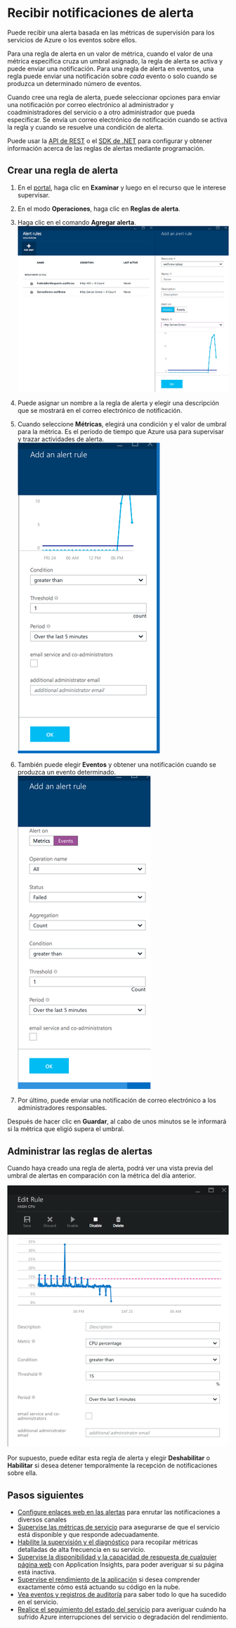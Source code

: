 <properties
	pageTitle="Recepción de notificaciones de alerta para los servicios de Azure | Microsoft Azure"
	description="Recibir una notificación cuando se cumplan las condiciones de las reglas de alerta."
	authors="stepsic-microsoft-com"
	manager="ronmart"
	editor=""
	services="monitoring"
	documentationCenter="monitoring"/>

<tags
	ms.service="monitoring"
	ms.workload="na"
	ms.tgt_pltfrm="na"
	ms.devlang="na"
	ms.topic="article"
	ms.date="09/08/2015"
	ms.author="stepsic"/>

# Recibir notificaciones de alerta

Puede recibir una alerta basada en las métricas de supervisión para los servicios de Azure o los eventos sobre ellos.

Para una regla de alerta en un valor de métrica, cuando el valor de una métrica específica cruza un umbral asignado, la regla de alerta se activa y puede enviar una notificación. Para una regla de alerta en eventos, una regla puede enviar una notificación sobre *cada* evento o solo cuando se produzca un determinado número de eventos.

Cuando cree una regla de alerta, puede seleccionar opciones para enviar una notificación por correo electrónico al administrador y coadministradores del servicio o a otro administrador que pueda especificar. Se envía un correo electrónico de notificación cuando se activa la regla y cuando se resuelve una condición de alerta.

Puede usar la [API de REST](https://msdn.microsoft.com/library/azure/dn931945.aspx) o el [SDK de .NET](https://www.nuget.org/packages/Microsoft.Azure.Insights/) para configurar y obtener información acerca de las reglas de alertas mediante programación.

## Crear una regla de alerta

1. En el [portal](https://portal.azure.com/), haga clic en **Examinar** y luego en el recurso que le interese supervisar.

2. En el modo **Operaciones**, haga clic en **Reglas de alerta**.

3. Haga clic en el comando **Agregar alerta**. ![Agregar alerta](./media/insights-receive-alert-notifications/Insights_AddAlert.png)

4. Puede asignar un nombre a la regla de alerta y elegir una descripción que se mostrará en el correo electrónico de notificación.

5. Cuando seleccione **Métricas**, elegirá una condición y el valor de umbral para la métrica. Es el período de tiempo que Azure usa para supervisar y trazar actividades de alerta. ![Condición y umbral](./media/insights-receive-alert-notifications/Insights_ConditionAndThreshold.png)

6. También puede elegir **Eventos** y obtener una notificación cuando se produzca un evento determinado. ![Eventos](./media/insights-receive-alert-notifications/Insights_Events.png)

7. Por último, puede enviar una notificación de correo electrónico a los administradores responsables.

Después de hacer clic en **Guardar**, al cabo de unos minutos se le informará si la métrica que eligió supera el umbral.

## Administrar las reglas de alertas

Cuando haya creado una regla de alerta, podrá ver una vista previa del umbral de alertas en comparación con la métrica del día anterior.

![Eventos](./media/insights-receive-alert-notifications/Insights_EditAlert.png)


Por supuesto, puede editar esta regla de alerta y elegir **Deshabilitar** o **Habilitar** si desea detener temporalmente la recepción de notificaciones sobre ella.

## Pasos siguientes

* [Configure enlaces web en las alertas](insights-webhooks-alerts.md) para enrutar las notificaciones a diversos canales
* [Supervise las métricas de servicio](insights-how-to-customize-monitoring.md) para asegurarse de que el servicio está disponible y que responde adecuadamente.
* [Habilite la supervisión y el diagnóstico](insights-how-to-use-diagnostics.md) para recopilar métricas detalladas de alta frecuencia en su servicio.
* [Supervise la disponibilidad y la capacidad de respuesta de cualquier página web](../application-insights/app-insights-monitor-web-app-availability.md) con Application Insights, para poder averiguar si su página está inactiva.
* [Supervise el rendimiento de la aplicación](insights-perf-analytics.md) si desea comprender exactamente cómo está actuando su código en la nube.
* [Vea eventos y registros de auditoría](insights-debugging-with-events.md) para saber todo lo que ha sucedido en el servicio.
* [Realice el seguimiento del estado del servicio](insights-service-health.md) para averiguar cuándo ha sufrido Azure interrupciones del servicio o degradación del rendimiento.

<!---HONumber=AcomDC_0803_2016-->